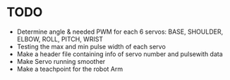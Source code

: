 # TODO

* Determine angle & needed PWM for each 6 servos: BASE, SHOULDER, ELBOW, ROLL, PITCH, WRIST
* Testing the max and min pulse width of each servo
* Make a header file containing info of servo number and pulsewith data
* Make Servo running smoother
* Make a teachpoint for the robot Arm
















